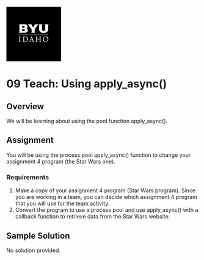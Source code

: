 ![](../../banner.png)

# 09 Teach: Using apply_async()

## Overview

We will be learning about using the pool function apply_async().

## Assignment

You will be using the process pool apply_async() function to change your assignment 4 program (the Star Wars one).

### Requirements

1. Make a copy of your assignment 4 program (Star Wars program).  Since you are working in a team, you can decide which assignment 4 program that you will use for the team activity.
2. Convert the program to use a process pool and use apply_async() with a callback function to retrieve data from the Star Wars website.

## Sample Solution

No solution provided.


